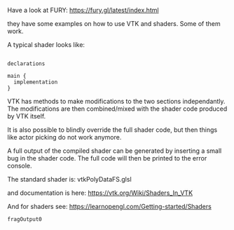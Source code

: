 Have a look at FURY: https://fury.gl/latest/index.html

they have some examples on how to use VTK and shaders.
Some of them work.


A typical shader looks like:
```

declarations 

main {
  implementation
}

```

VTK has methods to make modifications to the two sections independantly. The modifications are then combined/mixed with the shader code produced by VTK itself.

It is also possible to blindly override the full shader code, but then things like actor picking do not work anymore.

A full output of the compiled shader can be generated by inserting a small bug in the shader code. The full code will then be printed to the error console.

The standard shader is:
vtkPolyDataFS.glsl

and documentation is here: https://vtk.org/Wiki/Shaders_In_VTK

And for shaders see: https://learnopengl.com/Getting-started/Shaders


```
fragOutput0
```

